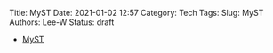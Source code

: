 Title: MyST
Date: 2021-01-02 12:57
Category: Tech
Tags:
Slug: MyST
Authors: Lee-W
Status: draft

* [MyST](https://myst-parser.readthedocs.io/en/latest/)
